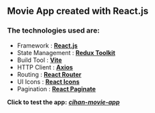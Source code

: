 ## Movie App created with React.js
### The technologies used are:
- Framework        : [**React.js**](https://react.dev/)
- State Management : [**Redux Toolkit**](https://redux-toolkit.js.org/)
- Build Tool       : [**Vite**](https://vitejs.dev/)
- HTTP Client      : [**Axios**](https://axios-http.com/docs/intro)
- Routing          : [**React Router**](https://reactrouter.com/en/main)
- UI Icons         : [**React Icons**](https://react-icons.github.io/react-icons/)
- Pagination       : [**React Paginate**](https://www.npmjs.com/package/react-paginate)

**Click to test the app:** ***[cihan-movie-app](https://cihan-movie-app.netlify.app/)***